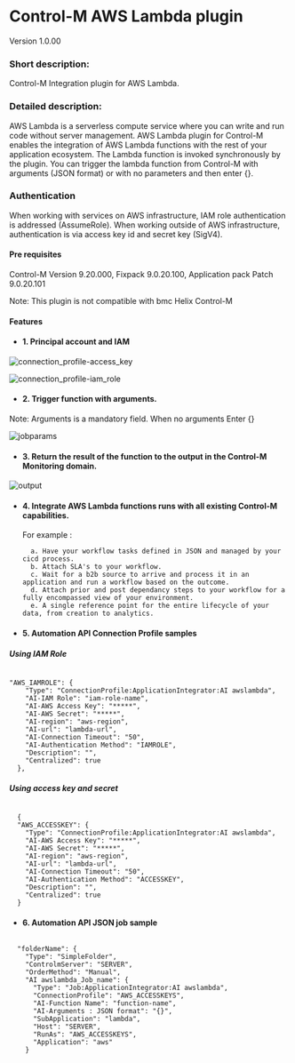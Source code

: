 # Control-M AWS Lambda plugin
Version 1.0.00

### Short description:
Control-M Integration plugin for AWS Lambda.
 
### Detailed description:
AWS Lambda is a serverless compute service where you can write and run code without server management.
AWS Lambda plugin for Control-M enables the integration of AWS Lambda functions with the rest of your application 
ecosystem.
The Lambda function is invoked synchronously by the plugin.
You can trigger the lambda function from Control-M with arguments (JSON format) or with no parameters and then enter {}.

### Authentication
When working with services on AWS infrastructure, IAM role authentication is addressed (AssumeRole).
When working outside of AWS infrastructure, authentication is via access key id and secret key (SigV4).

#### Pre requisites

Control-M Version 9.20.000,
Fixpack 9.0.20.100,
Application pack Patch 9.0.20.101

Note: This plugin is not compatible with bmc Helix Control-M

#### Features

* #### 1. Principal account and IAM 

![connection_profile-access_key](./images/connection_profile-access_key.png)

![connection_profile-iam_role](./images/connection_profile-iam_role.png)

* #### 2. Trigger function with arguments.

Note: Arguments is a mandatory field. When no arguments Enter {}

![jobparams](./images/jobparams.png)

* #### 3. Return the result of the function to the output in the Control-M Monitoring domain.  

![output](./images/output.png)

* #### 4. Integrate AWS Lambda functions runs with all existing Control-M capabilities.  
    For example : 
                   
        a. Have your workflow tasks defined in JSON and managed by your cicd process.          
        b. Attach SLA's to your workflow.
        c. Wait for a b2b source to arrive and process it in an application and run a workflow based on the outcome.
        d. Attach prior and post dependancy steps to your workflow for a fully encompassed view of your environment.
        e. A single reference point for the entire lifecycle of your data, from creation to analytics.

* #### 5. Automation API Connection Profile samples

##### Using IAM Role
```

"AWS_IAMROLE": {
    "Type": "ConnectionProfile:ApplicationIntegrator:AI awslambda",
    "AI-IAM Role": "iam-role-name",
    "AI-AWS Access Key": "*****",
    "AI-AWS Secret": "*****",
    "AI-region": "aws-region",
    "AI-url": "lambda-url",
    "AI-Connection Timeout": "50",
    "AI-Authentication Method": "IAMROLE",
    "Description": "",
    "Centralized": true
  },
```
#####  Using access key and secret
```

  {
  "AWS_ACCESSKEY": {
    "Type": "ConnectionProfile:ApplicationIntegrator:AI awslambda",
    "AI-AWS Access Key": "*****",
    "AI-AWS Secret": "*****",
    "AI-region": "aws-region",
    "AI-url": "lambda-url",
    "AI-Connection Timeout": "50",
    "AI-Authentication Method": "ACCESSKEY",
    "Description": "",
    "Centralized": true
  }

```

* #### 6. Automation API JSON job sample

```

  "folderName": {
    "Type": "SimpleFolder",
    "ControlmServer": "SERVER",
    "OrderMethod": "Manual",
    "AI awslambda_Job_name": {
      "Type": "Job:ApplicationIntegrator:AI awslambda",
      "ConnectionProfile": "AWS_ACCESSKEYS",
      "AI-Function Name": "function-name",
      "AI-Arguments : JSON format": "{}",
      "SubApplication": "lambda",
      "Host": "SERVER",
      "RunAs": "AWS_ACCESSKEYS",
      "Application": "aws"
    }
  


```




